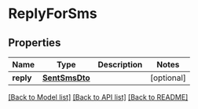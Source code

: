 # ReplyForSms

## Properties
Name | Type | Description | Notes
------------ | ------------- | ------------- | -------------
**reply** | [**SentSmsDto**](SentSmsDto) |  | [optional] 

[[Back to Model list]](../README#documentation-for-models) [[Back to API list]](../README#documentation-for-api-endpoints) [[Back to README]](../README)


